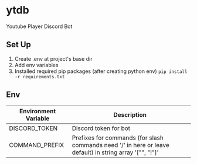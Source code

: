 # ytdb
Youtube Player Discord Bot

## Set Up
1. Create .env at project's base dir
2. Add env variables
3. Installed required pip packages (after creating python env)
   `pip install -r requirements.txt`

## Env
| Environment Variable  | Description  |
| ----------------------| -------------|
| DISCORD_TOKEN         | Discord token for bot  |
| COMMAND_PREFIX        | Prefixes for commands (for slash commands need '/' in here or leave default) in string array '["\", "!"]'  |
